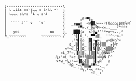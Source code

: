 
     
              ¡--------------------------\
              │ └ ¬╘└ª ºº`⌠¬¬ º └"└╘ ^`  j
              │ └¬¬¬ º╘^º `╙ ¬ º`┘       j
              │                          j       ╓╝"▀╫╖
              │  ```` ┘`` º   `º`        j   _╓▄▄∩  <@█▓¿⌐≈-²ΓÜ⌂⌂⌂¿p@@½N`
              │                          j     _º▀∞./_╟⌂╙M~<«..___²"ⁿⁿ*
              │   yes              no    j_   ███(x  x)╠▄²'ⁿ*⌐∞~<..,²
              ╘_¬¬¬¬¬¬¬¬       ¬¬¬¬¬¬¬¬¬ /   `"╣▌Ö_²._▀▀╔▒_  ''^ⁿ⌐≈-²
                                             .²Ñ▌╢⌂  ▓▌¬▄∞.__╓»@N⌂^⌐
                                            ε_.▒▌║∩_ ▒▌@▓╣╣▒▒ _╓╠Ñ'
                                          «ⁿ~d_╠▌║Ω_ ▒▌Ñ▌▒Ü_<▒▒▒Ñⁿ
                                        «L_7"~,▐╟║▒,_║▒▒▌Ü_@ÑÑÜ²^
                                     .¼¿'∞L_²≈c_▒M╚╚▒▒╠▒▌»Ñ@Ñ Γ^
                                      º*w_*¼¿²≈∞▐▓⌂╢▒  ╠▌╖Ñ`  ∩
                                           `*Ñ_"~{▀▒▒▄╝▀*~._ ²
                                                `*¼,²¬<_²*~,`
                                                      ^²._²
     

